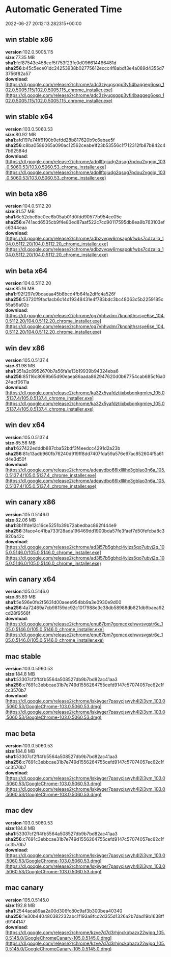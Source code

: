 # Automatic Generated Time
2022-06-27 20:12:13.282315+00:00

## win stable x86
**version**:102.0.5005.115  
**size**:77.35 MB  
**sha1**:fcf87543e458cef5f753f23fc0d096614466481d  
**sha256**:b45c5ece01dc24253938b02775612eccc4f8abdf3e4a089d4355d73756f82a57  
**download**:[https://dl.google.com/release2/chrome/adc3ziyugsggp3yfi4baggeg6osq_102.0.5005.115/102.0.5005.115_chrome_installer.exe](https://dl.google.com/release2/chrome/adc3ziyugsggp3yfi4baggeg6osq_102.0.5005.115/102.0.5005.115_chrome_installer.exe)  

## win stable x64
**version**:103.0.5060.53  
**size**:80.92 MB  
**sha1**:afd197e74ff6190b9efdd28b817620b9c6abae5f  
**sha256**:c8ba0586065a090ac12562ceabe1f23b53556c1f712312fb87b842c47b62584d  
**download**:[https://dl.google.com/release2/chrome/adpllftgiudg2qsog7pdou2vggiq_103.0.5060.53/103.0.5060.53_chrome_installer.exe](https://dl.google.com/release2/chrome/adpllftgiudg2qsog7pdou2vggiq_103.0.5060.53/103.0.5060.53_chrome_installer.exe)  

## win beta x86
**version**:104.0.5112.20  
**size**:81.57 MB  
**sha1**:6c52cbe8bc0ec6b05ab01d0fdd90577b954ce05e  
**sha256**:e741acd6535cb9f4e83ed87aaf522c7cd90117595db8ea9b763103efc6344eaa  
**download**:[https://dl.google.com/release2/chrome/adbzvvqw6rnsapqkfwbs7cdzaiiq_104.0.5112.20/104.0.5112.20_chrome_installer.exe](https://dl.google.com/release2/chrome/adbzvvqw6rnsapqkfwbs7cdzaiiq_104.0.5112.20/104.0.5112.20_chrome_installer.exe)  

## win beta x64
**version**:104.0.5112.20  
**size**:85.16 MB  
**sha1**:f92f297e9bcaeaa45b8bcd4fb64fa2dffc4a526f  
**sha256**:53720f9fac1acb6c14d19348431e4f783bdc3bc48063c5b2259185c55a59a92c  
**download**:[https://dl.google.com/release2/chrome/og7vhhvdmr7knohjthsrsye6se_104.0.5112.20/104.0.5112.20_chrome_installer.exe](https://dl.google.com/release2/chrome/og7vhhvdmr7knohjthsrsye6se_104.0.5112.20/104.0.5112.20_chrome_installer.exe)  

## win dev x86
**version**:105.0.5137.4  
**size**:81.98 MB  
**sha1**:351a2c8952670b7a56fa1e13b19939b94324eba6  
**sha256**:85116c8099b65d90eaea86aada862947620d0b67754cab685cf6a024acf0611a  
**download**:[https://dl.google.com/release2/chrome/ka32x5yafdztiixbxbqnkgmley_105.0.5137.4/105.0.5137.4_chrome_installer.exe](https://dl.google.com/release2/chrome/ka32x5yafdztiixbxbqnkgmley_105.0.5137.4/105.0.5137.4_chrome_installer.exe)  

## win dev x64
**version**:105.0.5137.4  
**size**:85.56 MB  
**sha1**:627422edddb887cba52bdf3f4eedcc4291d2a23b  
**sha256**:81c13adb960fb76240d919ff8dd7407fda59a576e97ac852604f5a61d4e3d50f  
**download**:[https://dl.google.com/release2/chrome/adeavdbo66lxlllihx3gblao3n6a_105.0.5137.4/105.0.5137.4_chrome_installer.exe](https://dl.google.com/release2/chrome/adeavdbo66lxlllihx3gblao3n6a_105.0.5137.4/105.0.5137.4_chrome_installer.exe)  

## win canary x86
**version**:105.0.5146.0  
**size**:82.06 MB  
**sha1**:8b11fde12c16ce5251b39b72abedbac862f444e9  
**sha256**:3face4c41ba733f28ada196469dd1900bda57fe3faef7d50fefcba8c3820a42c  
**download**:[https://dl.google.com/release2/chrome/ad3l57b5gbhcl4ylzs5qo7ubvj2q_105.0.5146.0/105.0.5146.0_chrome_installer.exe](https://dl.google.com/release2/chrome/ad3l57b5gbhcl4ylzs5qo7ubvj2q_105.0.5146.0/105.0.5146.0_chrome_installer.exe)  

## win canary x64
**version**:105.0.5146.0  
**size**:85.89 MB  
**sha1**:5e596e0fe2f5631d00aeee954bb9a3e0930e9d00  
**sha256**:4a72469a7cb98159dc92c10f7988e3c38db58988db821db9baea92cd28f9568f  
**download**:[https://dl.google.com/release2/chrome/enu67bm7gomcdxehwvsvgstr6e_105.0.5146.0/105.0.5146.0_chrome_installer.exe](https://dl.google.com/release2/chrome/enu67bm7gomcdxehwvsvgstr6e_105.0.5146.0/105.0.5146.0_chrome_installer.exe)  

## mac stable
**version**:103.0.5060.53  
**size**:184.8 MB  
**sha1**:53307cf2ff4fb5564a508527db9b7bd82ac41aa3  
**sha256**:c7691c3ebbcae31b7e749d1556264755cefd9147c57074057ec62c1fcc3570b7  
**download**:[https://dl.google.com/release2/chrome/lskjwger7pasycjswyh4l2i3ym_103.0.5060.53/GoogleChrome-103.0.5060.53.dmg](https://dl.google.com/release2/chrome/lskjwger7pasycjswyh4l2i3ym_103.0.5060.53/GoogleChrome-103.0.5060.53.dmg)  

## mac beta
**version**:103.0.5060.53  
**size**:184.8 MB  
**sha1**:53307cf2ff4fb5564a508527db9b7bd82ac41aa3  
**sha256**:c7691c3ebbcae31b7e749d1556264755cefd9147c57074057ec62c1fcc3570b7  
**download**:[https://dl.google.com/release2/chrome/lskjwger7pasycjswyh4l2i3ym_103.0.5060.53/GoogleChrome-103.0.5060.53.dmg](https://dl.google.com/release2/chrome/lskjwger7pasycjswyh4l2i3ym_103.0.5060.53/GoogleChrome-103.0.5060.53.dmg)  

## mac dev
**version**:103.0.5060.53  
**size**:184.8 MB  
**sha1**:53307cf2ff4fb5564a508527db9b7bd82ac41aa3  
**sha256**:c7691c3ebbcae31b7e749d1556264755cefd9147c57074057ec62c1fcc3570b7  
**download**:[https://dl.google.com/release2/chrome/lskjwger7pasycjswyh4l2i3ym_103.0.5060.53/GoogleChrome-103.0.5060.53.dmg](https://dl.google.com/release2/chrome/lskjwger7pasycjswyh4l2i3ym_103.0.5060.53/GoogleChrome-103.0.5060.53.dmg)  

## mac canary
**version**:105.0.5145.0  
**size**:192.8 MB  
**sha1**:2544aca89aa2a00d306fc80c9af3b300bea40340  
**sha256**:1e30b440480382232abc1f193a8fcc2d355d1326a2b7dad19b1638ffd9144147  
**download**:[https://dl.google.com/release2/chrome/kzve7d7d3rhjnckqbazx22wjpq_105.0.5145.0/GoogleChromeCanary-105.0.5145.0.dmg](https://dl.google.com/release2/chrome/kzve7d7d3rhjnckqbazx22wjpq_105.0.5145.0/GoogleChromeCanary-105.0.5145.0.dmg)  

